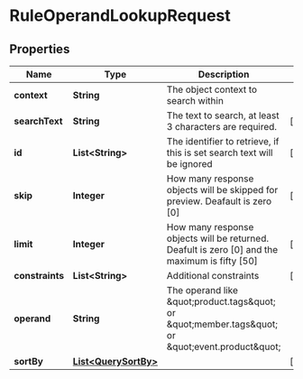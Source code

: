 

# RuleOperandLookupRequest


## Properties

Name | Type | Description | Notes
------------ | ------------- | ------------- | -------------
**context** | **String** | The object context to search within | 
**searchText** | **String** | The text to search, at least 3 characters are required. |  [optional]
**id** | **List&lt;String&gt;** | The identifier to retrieve, if this is set search text will be ignored |  [optional]
**skip** | **Integer** | How many response objects will be skipped for preview. Deafault is zero [0] |  [optional]
**limit** | **Integer** | How many response objects will be returned. Deafult is zero [0] and the maximum is fifty [50] |  [optional]
**constraints** | **List&lt;String&gt;** | Additional constraints |  [optional]
**operand** | **String** | The operand like \&quot;product.tags\&quot; or \&quot;member.tags\&quot; or \&quot;event.product\&quot; | 
**sortBy** | [**List&lt;QuerySortBy&gt;**](QuerySortBy.md) |  |  [optional]



